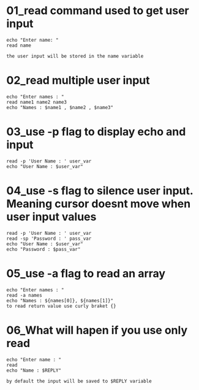 # 01_read command used to get user input

    echo "Enter name: "
    read name

    the user input will be stored in the name variable

# 02_read multiple user input

    echo "Enter names : "
    read name1 name2 name3
    echo "Names : $name1 , $name2 , $name3"

# 03_use -p flag to display echo and input 

    read -p 'User Name : ' user_var
    echo "User Name : $user_var"

# 04_use -s flag to silence user input. Meaning cursor doesnt move when user input values

    read -p 'User Name : ' user_var
    read -sp 'Password : ' pass_var
    echo "User Name : $user_var"
    echo "Password : $pass_var"
# 05_use -a flag to read an array

    echo "Enter names : "
    read -a names
    echo "Names : ${names[0]}, ${names[1]}"
    to read return value use curly braket {}

# 06_What will hapen if you use only read

    echo "Enter name : "
    read
    echo "Name : $REPLY"

    by default the input will be saved to $REPLY variable
